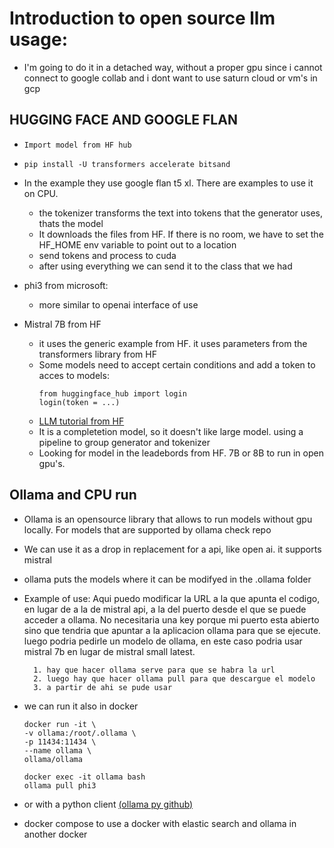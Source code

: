 # Introduction to open source llm usage:

* I'm going to do it in a detached way, without a proper gpu since i cannot connect to google collab and i dont want to use saturn cloud or vm's in gcp

## HUGGING FACE AND GOOGLE FLAN

* ```Import model from HF hub```

* ```pip install -U transformers accelerate bitsand```

* In the example they use google flan t5 xl. There are examples to use it on CPU. 
    * the tokenizer transforms the text into tokens that the generator uses, thats the model
    * It downloads the files from HF. If there is no room, we have to set the HF_HOME env variable to point out to a location
    * send tokens and process to cuda
    * after using everything we can send it to the class that we had

* phi3 from microsoft:
    * more similar to openai interface of use

* Mistral 7B from HF
    * it uses the generic example from HF. it uses parameters from the transformers library from HF
    * Some models need to accept certain conditions and add a token to acces to models:
        ```
        from huggingface_hub import login 
        login(token = ...)
        ```
    * [LLM tutorial from HF](https://huggingface.co/docs/transformers/en/llm_tutorial)
    * It is a completetion model, so it doesn't like large model. using a pipeline to group generator and tokenizer
    * Looking for model in the leadebords from HF. 7B or 8B to run in open gpu's.

## Ollama and CPU run

* Ollama is an opensource library that allows to run models without gpu locally. For models that are supported by ollama check repo
* We can use it as a drop in replacement for a api, like open ai. it supports mistral
* ollama puts the models where it can be modifyed in the .ollama folder
* Example of use:
        Aqui puedo modificar la URL a la que apunta el codigo, en lugar de a la de mistral api, a la del puerto desde el que se puede acceder a ollama. No necesitaria una key porque mi puerto esta abierto sino que tendria que apuntar a la aplicacion ollama para que se ejecute. luego podria pedirle un modelo de ollama, en este caso podria usar mistral 7b en lugar de mistral small latest.


        1. hay que hacer ollama serve para que se habra la url 
        2. luego hay que hacer ollama pull para que descargue el modelo
        3. a partir de ahi se pude usar
* we can run it also in docker
    ```
    docker run -it \
    -v ollama:/root/.ollama \
    -p 11434:11434 \
    --name ollama \
    ollama/ollama

    docker exec -it ollama bash
    ollama pull phi3
    ```

* or with a python client [(ollama py github)](https://github.com/ollama/ollama-python)

* docker compose to use a docker with elastic search and ollama in another docker

